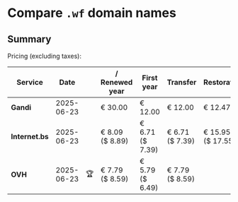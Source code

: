 # Compare `.wf` domain names

## Summary

Pricing (excluding taxes):

| Service | Date |  | / Renewed year | First year | Transfer | Restoration |
|--|--|--|--|--|--|--|
| **Gandi** | 2025-06-23 |  | € 30.00 | € 12.00 | € 12.00 | € 12.47 |
| **Internet.bs** | 2025-06-23 |  | € 8.09<br>($ 8.89) | € 6.71<br>($ 7.39) | € 6.71<br>($ 7.39) | € 15.95<br>($ 17.55) |
| **OVH** | 2025-06-23 | 🏆 | € 7.79<br>($ 8.59) | € 5.79<br>($ 6.49) | € 7.79<br>($ 8.59) |  |
